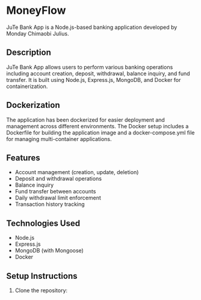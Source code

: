 # MoneyFlow

JuTe Bank App is a Node.js-based banking application developed by Monday Chimaobi Julius.

## Description

JuTe Bank App allows users to perform various banking operations including account creation, deposit, withdrawal, balance inquiry, and fund transfer. It is built using Node.js, Express.js, MongoDB, and Docker for containerization.

## Dockerization

The application has been dockerized for easier deployment and management across different environments. The Docker setup includes a Dockerfile for building the application image and a docker-compose.yml file for managing multi-container applications.

## Features

- Account management (creation, update, deletion)
- Deposit and withdrawal operations
- Balance inquiry
- Fund transfer between accounts
- Daily withdrawal limit enforcement
- Transaction history tracking

## Technologies Used

- Node.js
- Express.js
- MongoDB (with Mongoose)
- Docker

## Setup Instructions

1. Clone the repository: